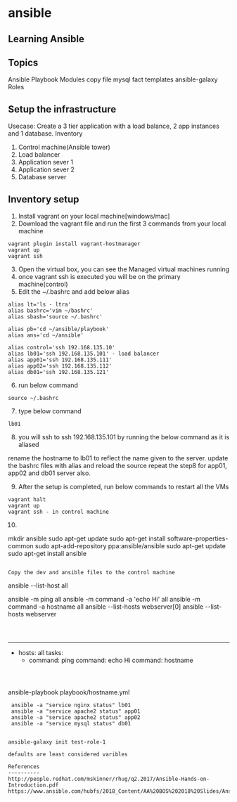 # ansible
Learning Ansible
----------------

Topics
------
Ansible 
Playbook
Modules
 copy
 file
 mysql
 fact
templates
ansible-galaxy
Roles


Setup the infrastructure
------------------------
Usecase: Create a 3 tier application with a load balance, 2 app instances and 1 database.
Inventory
1. Control machine(Ansible tower)
2. Load balancer
3. Application sever 1
4. Application sever 2
5. Database server

Inventory setup
---------------
1. Install vagrant on your local machine[windows/mac]
2. Download the vagrant file and run the first 3 commands from your local machine
```
vagrant plugin install vagrant-hostmanager
vagrant up
vagrant ssh
```
3. Open the virtual box, you can see the Managed virtual machines running
4. once vagrant ssh is executed you will be on the primary machine(control)
5. Edit the ~/.bashrc and add below alias

```
alias lt='ls - ltra'
alias bashrc='vim ~/bashrc'
alias sbash='source ~/.bashrc'

alias pb='cd ~/ansible/playbook'
alias ans='cd ~/ansible'

alias control='ssh 192.168.135.10'
alias lb01='ssh 192.168.135.101' - load balancer
alias app01='ssh 192.168.135.111'
alias app02='ssh 192.168.135.112'
alias db01='ssh 192.168.135.121'
```
6. run below command
```
source ~/.bashrc
```
7. type below command
```
lb01
```
8. you will ssh to ssh 192.168.135.101 by running the below command as it is aliased

rename the hostname to lb01 to reflect the name given to the server.
update the bashrc files with alias and reload the source
repeat the step8 for app01, app02 and db01 server also.

9. After the setup is completed, run below commands to restart all the VMs
```
vagrant halt
vagrant up
vagrant ssh - in control machine
```
10. 
mkdir ansible
sudo apt-get update
sudo apt-get install software-properties-common
sudo apt-add-repository ppa:ansible/ansible
sudo apt-get update
sudo apt-get install ansible
```

Copy the dev and ansible files to the control machine
```
ansible --list-host all

ansible -m ping all
ansible -m command -a 'echo Hi' all
ansible -m command -a hostname all
ansible --list-hosts webserver[0]
ansible --list-hosts webserver
```



```
---
- hosts: all
  tasks:
    - command: ping
      command: echo Hi
      command: hostname
      
```



```
 ansible-playbook playbook/hostname.yml
```
 ansible -a "service nginx status" lb01
 ansible -a "service apache2 status" app01
 ansible -a "service apache2 status" app02
 ansible -a "service mysql status" db01


ansible-galaxy init test-role-1

defaults are least considered varibles

References
----------
http://people.redhat.com/mskinner/rhug/q2.2017/Ansible-Hands-on-Introduction.pdf
https://www.ansible.com/hubfs/2018_Content/AA%20BOS%202018%20Slides/Ansible%20Best%20Practices.pdf


